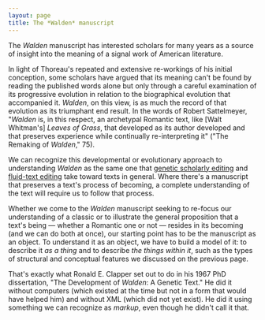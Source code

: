 ```yaml
---
layout: page
title: The *Walden* manuscript
---
```


The *Walden* manuscript has interested scholars for many years as a source of insight into the meaning of a signal work of American literature.

In light of Thoreau's repeated and extensive re-workings of his initial conception, some scholars have argued that its meaning can't be found by reading the published words alone but only through a careful examination of its progressive evolution in relation to the biographical evolution that accompanied it. *Walden*, on this view, is as much the record of that evolution as its triumphant end result. In the words of Robert Sattelmeyer, "*Walden* is, in this respect, an archetypal Romantic text, like [Walt Whitman's] *Leaves of Grass*, that developed as its author developed and that preserves experience while continually re-interpreting it" ("The Remaking of *Walden*," 75).

We can recognize this developmental or evolutionary approach to understanding *Walden* as the same one that [genetic scholarly editing](/editing/types-of-scholarly-editing#genetic-editing) and [fluid-text editing](/editing/types-of-scholarly-editing#fluid-text-editing) take toward texts in general. Where there's a manuscript that preserves a text's process of becoming, a complete understanding of the text will require us to follow that process. 

Whether we come to the *Walden* manuscript seeking to re-focus our understanding of a classic or to illustrate the general proposition that a text's being — whether a Romantic one or not — resides in its becoming (and we can do both at once), our starting point has to be the manuscript as an object. To understand it as an object, we have to build a model of it: to describe it *as a thing* and to describe *the things within it*, such as the types of structural and conceptual features we discussed on the previous page.

That's exactly what Ronald E. Clapper set out to do in his 1967 PhD dissertation, "The Development of *Walden*: A Genetic Text." He did it without computers (which existed at the time but not in a form that would have helped him) and without XML (which did not yet exist). He did it using something we can recognize as *markup*, even though he didn't call it that. 

<!-- Next page: Clapper's dissertation as attempt to "mark up" the changes to Walden. How it looks in fluid-text TEI. Examples of xpath results. Data-modeling and Thoreau. -->

<!-- Next after: TEI as a standard for XML; history, etc. -->

<!-- Next after: Using the Walden MS image spreadsheet. Sand foliage example -->

<!-- Next after: Using Walden MS in the classroom; Rebecca's students' examples -->

<!-- Next after: IIIF images -->

<!-- Next after: other ways to tell revision stories using MS: eg, TimelineJS -->